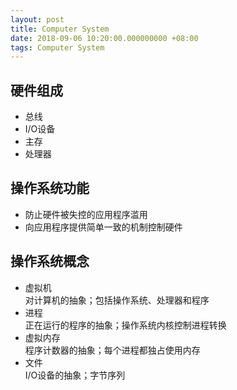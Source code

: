```yaml
---
layout: post
title: Computer System
date: 2018-09-06 10:20:00.000000000 +08:00
tags: Computer System
---
```

   
## 硬件组成 
- 总线
- I/O设备
- 主存
- 处理器

## 操作系统功能
- 防止硬件被失控的应用程序滥用
- 向应用程序提供简单一致的机制控制硬件

## 操作系统概念
- 虚拟机  
对计算机的抽象；包括操作系统、处理器和程序
- 进程  
正在运行的程序的抽象；操作系统内核控制进程转换
- 虚拟内存  
程序计数器的抽象；每个进程都独占使用内存
- 文件  
I/O设备的抽象；字节序列


